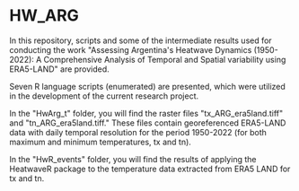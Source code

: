 # HW_ARG
In this repository, scripts and some of the intermediate results used for conducting the work "Assessing Argentina's Heatwave Dynamics (1950-2022): A Comprehensive Analysis of Temporal and Spatial variability using ERA5-LAND" are provided. 

Seven R language scripts (enumerated) are presented, which were utilized in the development of the current research project.

In the "HwArg_t" folder, you will find the raster files "tx_ARG_era5land.tiff" and "tn_ARG_era5land.tiff." 
These files contain georeferenced ERA5-LAND data with daily temporal resolution for the period 1950-2022 (for both maximum and minimum temperatures, tx and tn).

In the "HwR_events" folder, you will find the results of applying the HeatwaveR package to the temperature data extracted from ERA5 LAND for tx and tn.

